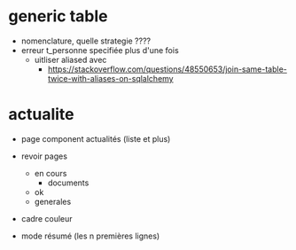 # generic table

- nomenclature, quelle strategie ????
- erreur t_personne specifiée plus d'une fois
  - uitliser aliased avec 
    - https://stackoverflow.com/questions/48550653/join-same-table-twice-with-aliases-on-sqlalchemy
# actualite

- page component actualités (liste et plus)

- revoir pages
  - en cours 
    - documents 
  -  ok 
    - generales



- cadre couleur

- mode résumé (les n premières lignes)
    